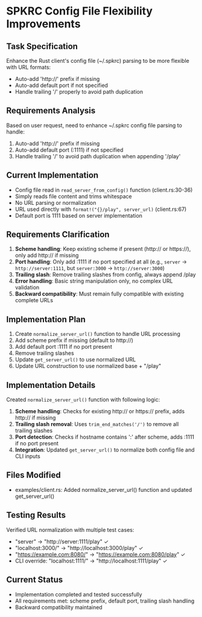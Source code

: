 # SPKRC Config File Flexibility Improvements

## Task Specification
Enhance the Rust client's config file (~/.spkrc) parsing to be more flexible with URL formats:
- Auto-add 'http://' prefix if missing
- Auto-add default port if not specified
- Handle trailing '/' properly to avoid path duplication

## Requirements Analysis
Based on user request, need to enhance ~/.spkrc config file parsing to handle:
1. Auto-add 'http://' prefix if missing
2. Auto-add default port (:1111) if not specified  
3. Handle trailing '/' to avoid path duplication when appending '/play'

## Current Implementation
- Config file read in `read_server_from_config()` function (client.rs:30-36)
- Simply reads file content and trims whitespace
- No URL parsing or normalization
- URL used directly with `format!("{}/play", server_url)` (client.rs:67)
- Default port is 1111 based on server implementation

## Requirements Clarification
1. **Scheme handling**: Keep existing scheme if present (http:// or https://), only add http:// if missing
2. **Port handling**: Only add :1111 if no port specified at all (e.g., `server` → `http://server:1111`, but `server:3000` → `http://server:3000`)
3. **Trailing slash**: Remove trailing slashes from config, always append /play
4. **Error handling**: Basic string manipulation only, no complex URL validation
5. **Backward compatibility**: Must remain fully compatible with existing complete URLs

## Implementation Plan
1. Create `normalize_server_url()` function to handle URL processing
2. Add scheme prefix if missing (default to http://)
3. Add default port :1111 if no port present
4. Remove trailing slashes
5. Update `get_server_url()` to use normalized URL
6. Update URL construction to use normalized base + "/play"

## Implementation Details
Created `normalize_server_url()` function with following logic:
1. **Scheme handling**: Checks for existing http:// or https:// prefix, adds http:// if missing
2. **Trailing slash removal**: Uses `trim_end_matches('/')` to remove all trailing slashes
3. **Port detection**: Checks if hostname contains ':' after scheme, adds :1111 if no port present
4. **Integration**: Updated `get_server_url()` to normalize both config file and CLI inputs

## Files Modified
- examples/client.rs: Added normalize_server_url() function and updated get_server_url()

## Testing Results
Verified URL normalization with multiple test cases:
- "server" → "http://server:1111/play" ✓
- "localhost:3000/" → "http://localhost:3000/play" ✓ 
- "https://example.com:8080/" → "https://example.com:8080/play" ✓
- CLI override: "localhost:1111/" → "http://localhost:1111/play" ✓

## Current Status
- Implementation completed and tested successfully
- All requirements met: scheme prefix, default port, trailing slash handling
- Backward compatibility maintained